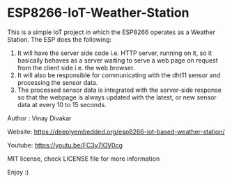 # ESP8266-IoT-Weather-Station

This is a simple IoT project in which the ESP8266 operates as a Weather Station. The ESP does the following:

1. It will have the server side code i.e. HTTP server, running on it, so it basically behaves as a server waiting to serve a web page on request from the client side i.e. the web browser.
2. It will also be responsible for communicating with the dht11 sensor and processing the sensor data.
3. The processed sensor data is integrated with the server-side response so that the webpage is always updated with the latest, or new sensor data at every 10 to 15 seconds.

Author : Vinay Divakar

Website: https://deeplyembedded.org/esp8266-iot-based-weather-station/

Youtube: https://youtu.be/FC3y7lOV0cg

MIT license, check LICENSE file for more information

Enjoy :)
